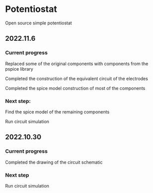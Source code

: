 # Potentiostat
Open source simple potentiostat

## 2022.11.6

### Current progress

Replaced some of the original components with components from the pspice library

Completed the construction of the equivalent circuit of the electrodes

Completed the spice model construction of most of the components

### Next step:

Find the spice model of the remaining components

Run circuit simulation

## 2022.10.30

### Current progress

Completed the drawing of the circuit schematic

### Next step

Run circuit simulation
